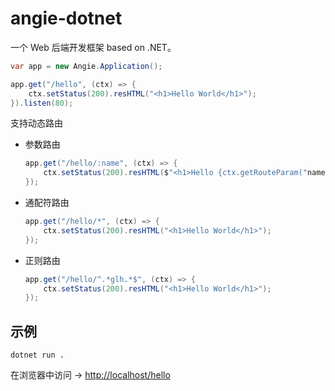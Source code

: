 # angie-dotnet

一个 Web 后端开发框架 based on .NET。

```cs
var app = new Angie.Application();

app.get("/hello", (ctx) => {
    ctx.setStatus(200).resHTML("<h1>Hello World</h1>");
}).listen(80);
```

支持动态路由

- 参数路由

    ```cs
    app.get("/hello/:name", (ctx) => {
        ctx.setStatus(200).resHTML($"<h1>Hello {ctx.getRouteParam("name") ?? "World"}</h1>");
    });
    ```

- 通配符路由

    ```cs
    app.get("/hello/*", (ctx) => {
        ctx.setStatus(200).resHTML("<h1>Hello World</h1>");
    });
    ```

- 正则路由

    ```cs
    app.get("/hello/^.*glh.*$", (ctx) => {
        ctx.setStatus(200).resHTML("<h1>Hello World</h1>");
    });
    ```

## 示例

```shell
dotnet run .
```

在浏览器中访问 -> [http://localhost/hello](http://localhost/hello)
